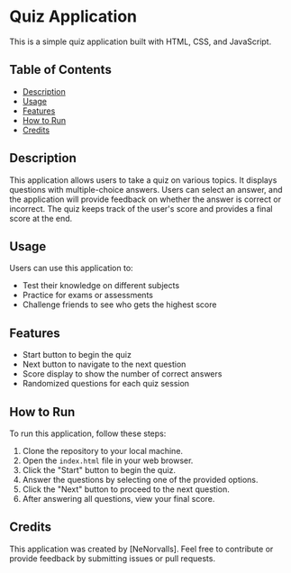# Quiz Application

This is a simple quiz application built with HTML, CSS, and JavaScript.

## Table of Contents

- [Description](#description)
- [Usage](#usage)
- [Features](#features)
- [How to Run](#how-to-run)
- [Credits](#credits)

## Description

This application allows users to take a quiz on various topics. It displays questions with multiple-choice answers. Users can select an answer, and the application will provide feedback on whether the answer is correct or incorrect. The quiz keeps track of the user's score and provides a final score at the end.

## Usage

Users can use this application to:

- Test their knowledge on different subjects
- Practice for exams or assessments
- Challenge friends to see who gets the highest score

## Features

- Start button to begin the quiz
- Next button to navigate to the next question
- Score display to show the number of correct answers
- Randomized questions for each quiz session

## How to Run

To run this application, follow these steps:

1. Clone the repository to your local machine.
2. Open the `index.html` file in your web browser.
3. Click the "Start" button to begin the quiz.
4. Answer the questions by selecting one of the provided options.
5. Click the "Next" button to proceed to the next question.
6. After answering all questions, view your final score.

## Credits

This application was created by [NeNorvalls]. Feel free to contribute or provide feedback by submitting issues or pull requests.
